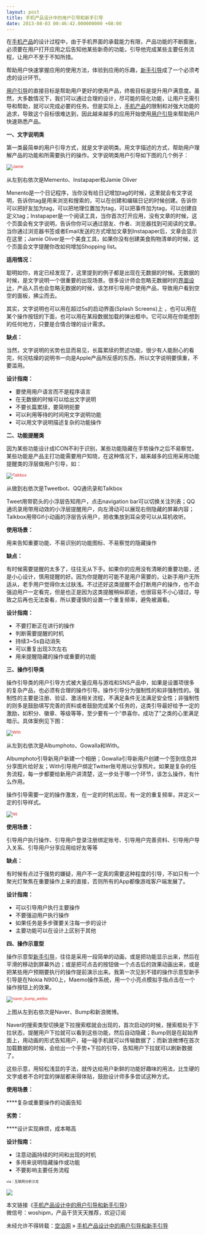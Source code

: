 ```yaml
---
layout: post
title: 手机产品设计中的用户引导和新手引导
date: 2013-08-03 00:46:42.000000000 +08:00
---
```


在<span class="wp_keywordlink_affiliate">[手机产品](http://www.woshipm.com/tag/%E6%89%8B%E6%9C%BA%E4%BA%A7%E5%93%81 "查看 手机产品 中的全部文章")</span>的设计过程中，由于手机界面的承载能力有限，产品功能的不断膨胀，必须要在用户打开应用之后告知他某些新奇的功能，引导他完成某些主要任务流程，让用户不至于不知所措。

帮助用户快速掌握应用的使用方法，体验到应用的乐趣，<span class="wp_keywordlink_affiliate">[新手引导](http://www.woshipm.com/tag/%E6%96%B0%E6%89%8B%E5%BC%95%E5%AF%BC "查看 新手引导 中的全部文章")</span>成了一个必须考虑的设计环节。

<span class="wp_keywordlink_affiliate">[用户引导](http://www.woshipm.com/tag/%E7%94%A8%E6%88%B7%E5%BC%95%E5%AF%BC "查看 用户引导 中的全部文章")</span>的直接目标是帮助用户更好的使用产品，终极目标是提升用户满意度。虽然，大多数情况下，我们可以通过合理的设计，尽可能的简化功能，让用户无需引导和帮助，就可以完成必要的任务。但是实际上，<span class="wp_keywordlink_affiliate">[手机产品](http://www.woshipm.com/tag/%E6%89%8B%E6%9C%BA%E4%BA%A7%E5%93%81 "查看 手机产品 中的全部文章")</span>的限制和对强大功能的追求，导致这个目标很难达到，因此越来越多的应用开始使用<span class="wp_keywordlink_affiliate">[用户引导](http://www.woshipm.com/tag/%E7%94%A8%E6%88%B7%E5%BC%95%E5%AF%BC "查看 用户引导 中的全部文章")</span>来帮助用户快速熟悉产品。

**一、文字说明类**

第一类最简单的用户引导方式，就是文字说明类。用文字描述的方式，帮助用户理解产品的功能和所需要执行的操作。文字说明类用户引导如下图的几个例子：

<span style="color: #dd2020;font-size: x-small">![](http://www.woshipm.com/wp-content/uploads/2013/08/ca5aa706504df05ea4e2f4fd49d1fe2a.jpg "Jamie")</span>

从左到右依次是Memento、Instapaper和Jamie Oliver

Menento是一个日记程序，当你没有给日记增加tag的时候，这里就会有文字说明，告诉你tag是用来浏览和搜索的，可以在创建和编辑日记的时候创建。告诉你可以把好友加为tag，可以把地理位置加为tag，可以把事件加为tag，可以创建自定义tag；Instapaper是一个阅读工具，当你首次打开应用，没有文章的时候，这个页面会有文字说明，告诉你你可以通过朋友、作者、浏览器找到可阅读的文章。当你通过浏览器书签或者Email发送的方式增加文章到Instapaper后，文章会显示在这里；Jamie Oliver是一个美食工具，如果你没有创建美食购物清单的时候，这个页面会文字提醒你改如何增加Shopping list。

**适用情况：**

聪明如你，肯定已经发现了，这里提到的例子都是出现在无数据的时候。无数据的时候，是文字说明一个很重要的出现场景。很多设计师会忽略无数据时的<span class="wp_keywordlink_affiliate">[界面设计](http://www.woshipm.com/tag/%E7%95%8C%E9%9D%A2%E8%AE%BE%E8%AE%A1 "界面设计")</span>，产品人员也会忽略无数据的时候，该怎样引导用户使用产品，导致用户看到空空的面板，拂尘而去。

其实，文字说明也可以用在超过5s的启动界面(Splash Screens)上 ，也可以用在某个操作按钮的下面，也可以用在某段数据加载的弹出框中。它可以用在你能想到的任何地方，只要是合情合理的设计需求。

**缺点：**

当然，文字说明的劣势也显而易见，长篇累牍的赘述功能，很少有人能耐心的看完，何况枯燥的说明书一向是Apple产品所反感的东西，所以文字说明要慎重，不要滥用。

**设计指南：**

- 要使用用户语言而不是程序语言
- 在无数据的时候可以给出文字说明
- 不要长篇累牍，要简明扼要
- 可以利用等待的时间用文字说明功能
- 可以用文字说明描述复杂的功能操作

**二、功能提醒类**

因为某些功能设计成ICON不利于识别，某些功能隐藏在手势操作之后不易察觉，某些功能是产品主打功能需要用户知晓，在这种情况下，越来越多的应用采用功能提醒类的浮层做用户引导，如：

<span style="color: #dd2020;font-size: x-small">![](http://www.woshipm.com/wp-content/uploads/2013/08/5b0afd60924b40ce9c74425ebdcf768f.jpg "Talkbox")</span>

从做到右依次是Tweetbot、QQ通讯录和Talkbox

Tweet用带箭头的小浮层告知用户，点击navigation bar可以切换关注列表；QQ通讯录用带用动效的小浮层提醒用户，向左滑动可以展现右侧隐藏的屏幕内容；Talkbox用带Gif小动画的浮层告诉用户，把收集放到耳朵旁可以从耳机收听。

**使用场景：**

用来告知重要功能、不易识别的功能图标、不易察觉的隐藏操作

**缺点：**

有时候需要提醒的太多了，往往无从下手。如果你的应用没有清晰的重要功能，还是小心设计，慎用提醒的好。因为你提醒的可能不是用户需要的，让新手用户无所适从，老手用户觉得你太过肤浅。不过还好这类提醒不会打断用户的操作，也不会强迫用户一定看完，但是也正是因为这类提醒稍纵即逝，也很容易不小心错过，导致之后再也无法查看，所以要谨慎的设置一个重复频率，避免被漏看。

**设计指南：**

- 不要打断正在进行的操作
- 判断需要提醒的时机
- 持续3~5s自动消失
- 可以重复出现3次左右
- 用来提醒隐藏的操作或重要的功能

**三、操作引导类**

操作引导类的用户引导方式被大量应用与游戏和SNS产品中，如果是设置项很多的复杂产品，也必须有合理的操作引导。操作引导分为强制性的和非强制性的。强制性的主要是注册、验证、激活相关流程，不满足条件无法满足安全性；非强制性的则多是鼓励填写完善的资料或者鼓励完成某个任务的，这类引导最好给予一定的激励，如积分、徽章、等级等等，至少要有一个“恭喜你，成功了”之类的心里满足暗示。具体案例见下图：

<span style="color: #dd2020;font-size: x-small">![](http://www.woshipm.com/wp-content/uploads/2013/08/e913dae04b0e507a0ef6beb10c3eaa39.jpg "With")</span>

从左到右依次是Albumphoto、Gowalla和With。

Albumphoto引导新用户新建一个相册；Gowalla引导新用户创建一个签到信息并分享图片给好友；With引导用户绑定Twitter账号用以分享照片。如果是复杂的任务流程，每一步都要给新用户讲清楚，这一步处于哪一个环节，该怎么操作，有什么作用。

操作引导需要一定的操作激发，在一定的时机出现，有一定的重复频率，并定义一定的引导样式。

<span style="color: #dd2020;font-size: x-small">![](http://www.woshipm.com/wp-content/uploads/2013/08/46e85af5dd6e34badf1f3223e34d60b7.jpg "qq")</span>

**使用场景：**

引导用户执行操作、引导用户登录注册绑定账号、引导用户完善资料、引导用户导入关系、引导用户分享应用给好友等等

**缺点：**

有时候有点过于强势的嫌疑，用户不一定真的需要这种程度的引导，不如只有一个聚光灯聚焦在重要操作上来的直接，否则所有的App都像游戏客户端发展了。

**设计指南：**

- 可以引导用户执行主要操作
- 不要强迫用户执行操作
- 如果任务是多步骤要关注每一步的设计
- 主要功能可以在设计上区别于其他

**四、操作示意型**

操作示意型<span class="wp_keywordlink_affiliate">[新手引导](http://www.woshipm.com/tag/%E6%96%B0%E6%89%8B%E5%BC%95%E5%AF%BC "查看 新手引导 中的全部文章")</span>，往往是采用一段简单的动画，或是把功能显示出来，然后在平滑的移动到屏幕外边；或是把可点击的按钮做一个点击后的效果动画出来，或是把某些用户预期要执行的操作提前演示出来。我第一次见到不错的操作示意型新手引导是在Nokia N900上，Maemo操作系统，用一个小亮点模拟手指点击在一个操作按钮上的效果。

<span style="color: #dd2020;font-size: x-small">![](http://www.woshipm.com/wp-content/uploads/2013/08/21a53256d3d4a83b56fcbf4ad091e602.png "naver_bump_weibo")</span>

上图从左到右依次是Naver、Bump和新浪微博。

Naver的搜索类型切换是下拉搜索框就会出现的，首次启动的时候，搜索框处于下拉状态，提醒用户下拉就可以看到这些功能，然后自动隐藏；Bump则是在起始界面上，用动画的形式告知用户，碰一碰手机就可以传输数据了；而新浪微博在首次加载数据的时候，会给出一个手势+下拉的引导，告知用户下拉就可以刷新数据了。

这些示意，用轻松浅显的手法，就传达给用户新鲜的功能好趣味的用法，比生硬的文字或者不合时宜的弹层都来得体贴，鼓励设计师多多尝试这种方式。

**使用场景：**

****复杂或重要操作的动画告知

**劣势：**

****设计实现麻烦，成本略高

**设计指南：**

- 注意动画持续的时间和出现的时机
- 多用来说明隐藏操作或功能
- 不要影响主要任务流程

<span style="font-size: xx-small">via：互联网分析沙龙</span>

![](http://www.woshipm.com/?feed-stats-post-id=36871)

本文链接《[手机产品设计中的用户引导和新手引导](http://www.woshipm.com/pd/36871.html "手机产品设计中的用户引导和新手引导")》  
微信号：woshipm，产品干货天天推荐，欢迎订阅

未经允许不得转载：[空洽网](http://kongqia.com) » [手机产品设计中的用户引导和新手引导](http://kongqia.com/17557.html)


